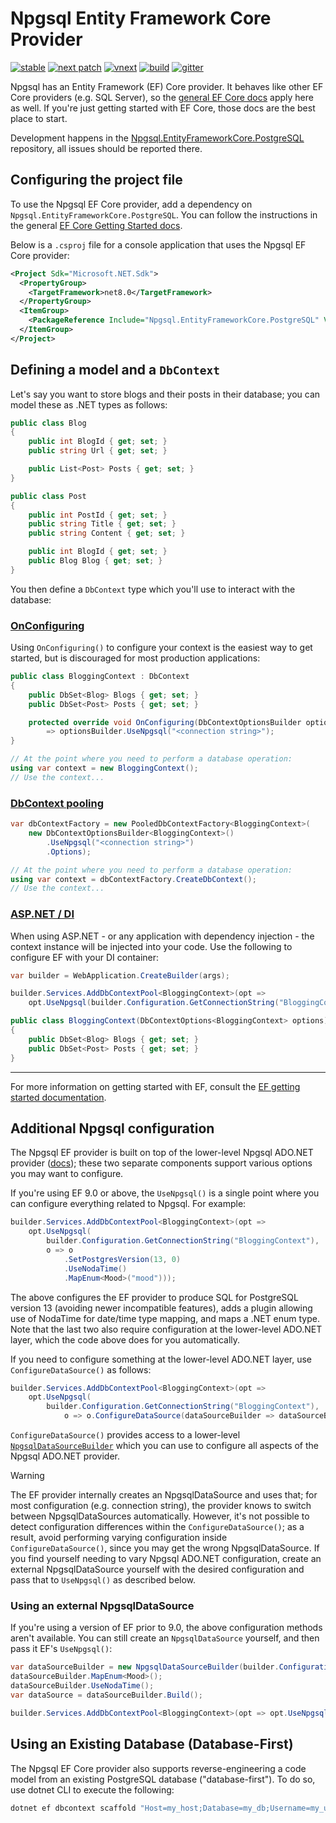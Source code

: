 # Npgsql Entity Framework Core Provider

[![stable](https://img.shields.io/nuget/v/Npgsql.EntityFrameworkCore.PostgreSQL.svg?label=stable)](https://www.nuget.org/packages/Npgsql.EntityFrameworkCore.PostgreSQL/)
[![next patch](https://img.shields.io/myget/npgsql/v/Npgsql.EntityFrameworkCore.PostgreSQL.svg?label=next%20patch)](https://www.myget.org/feed/npgsql/package/nuget/Npgsql.EntityFrameworkCore.PostgreSQL)
[![vnext](https://img.shields.io/myget/npgsql-vnext/vpre/Npgsql.EntityFrameworkCore.PostgreSQL.svg?label=vnext)](https://www.myget.org/feed/npgsql-vnext/package/nuget/Npgsql.EntityFrameworkCore.PostgreSQL)
[![build](https://img.shields.io/github/actions/workflow/status/npgsql/efcore.pg/build.yml?branch=main)](https://github.com/npgsql/efcore.pg/actions)
[![gitter](https://img.shields.io/badge/gitter-join%20chat-brightgreen.svg)](https://gitter.im/npgsql/npgsql)

Npgsql has an Entity Framework (EF) Core provider. It behaves like other EF Core providers (e.g. SQL Server), so the [general EF Core docs](https://docs.microsoft.com/ef/core/index) apply here as well. If you're just getting started with EF Core, those docs are the best place to start.

Development happens in the [Npgsql.EntityFrameworkCore.PostgreSQL](https://github.com/npgsql/Npgsql.EntityFrameworkCore.PostgreSQL) repository, all issues should be reported there.

## Configuring the project file

To use the Npgsql EF Core provider, add a dependency on `Npgsql.EntityFrameworkCore.PostgreSQL`. You can follow the instructions in the general [EF Core Getting Started docs](https://docs.microsoft.com/ef/core/get-started/).

Below is a `.csproj` file for a console application that uses the Npgsql EF Core provider:

```xml
<Project Sdk="Microsoft.NET.Sdk">
  <PropertyGroup>
    <TargetFramework>net8.0</TargetFramework>
  </PropertyGroup>
  <ItemGroup>
    <PackageReference Include="Npgsql.EntityFrameworkCore.PostgreSQL" Version="8.0.4" />
  </ItemGroup>
</Project>
```

## Defining a model and a `DbContext`

Let's say you want to store blogs and their posts in their database; you can model these as .NET types as follows:

```csharp
public class Blog
{
    public int BlogId { get; set; }
    public string Url { get; set; }

    public List<Post> Posts { get; set; }
}

public class Post
{
    public int PostId { get; set; }
    public string Title { get; set; }
    public string Content { get; set; }

    public int BlogId { get; set; }
    public Blog Blog { get; set; }
}
```

You then define a `DbContext` type which you'll use to interact with the database:

### [OnConfiguring](#tab/onconfiguring)

Using `OnConfiguring()` to configure your context is the easiest way to get started, but is discouraged for most production applications:

```csharp
public class BloggingContext : DbContext
{
    public DbSet<Blog> Blogs { get; set; }
    public DbSet<Post> Posts { get; set; }

    protected override void OnConfiguring(DbContextOptionsBuilder optionsBuilder)
        => optionsBuilder.UseNpgsql("<connection string>");
}

// At the point where you need to perform a database operation:
using var context = new BloggingContext();
// Use the context...
```

### [DbContext pooling](#tab/context-pooling)

```csharp
var dbContextFactory = new PooledDbContextFactory<BloggingContext>(
    new DbContextOptionsBuilder<BloggingContext>()
        .UseNpgsql("<connection string>")
        .Options);

// At the point where you need to perform a database operation:
using var context = dbContextFactory.CreateDbContext();
// Use the context...
```

### [ASP.NET / DI](#tab/aspnet)

When using ASP.NET - or any application with dependency injection - the context instance will be injected into your code. Use the following to configure EF with your DI container:

```csharp
var builder = WebApplication.CreateBuilder(args);

builder.Services.AddDbContextPool<BloggingContext>(opt => 
    opt.UseNpgsql(builder.Configuration.GetConnectionString("BloggingContext")));

public class BloggingContext(DbContextOptions<BloggingContext> options) : DbContext(options)
{
    public DbSet<Blog> Blogs { get; set; }
    public DbSet<Post> Posts { get; set; }
}
```

***

For more information on getting started with EF, consult the [EF getting started documentation](https://learn.microsoft.com/en-us/ef/core/get-started/overview/first-app?tabs=netcore-cli).

## Additional Npgsql configuration

The Npgsql EF provider is built on top of the lower-level Npgsql ADO.NET provider ([docs](https://www.npgsql.org/doc/index.html)); these two separate components support various options you may want to configure.

If you're using EF 9.0 or above, the `UseNpgsql()` is a single point where you can configure everything related to Npgsql. For example:

```csharp
builder.Services.AddDbContextPool<BloggingContext>(opt =>
    opt.UseNpgsql(
        builder.Configuration.GetConnectionString("BloggingContext"),
        o => o
            .SetPostgresVersion(13, 0)
            .UseNodaTime()
            .MapEnum<Mood>("mood")));
```

The above configures the EF provider to produce SQL for PostgreSQL version 13 (avoiding newer incompatible features), adds a plugin allowing use of NodaTime for date/time type mapping, and maps a .NET enum type. Note that the last two also require configuration at the lower-level ADO.NET layer, which the code above does for you automatically.

If you need to configure something at the lower-level ADO.NET layer, use `ConfigureDataSource()` as follows:

```csharp
builder.Services.AddDbContextPool<BloggingContext>(opt =>
    opt.UseNpgsql(
        builder.Configuration.GetConnectionString("BloggingContext"),
            o => o.ConfigureDataSource(dataSourceBuilder => dataSourceBuilder.UseClientCertificate(certificate))));
```

`ConfigureDataSource()` provides access to a lower-level [`NpgsqlDataSourceBuilder`](../Npgsql/basic-usage.md#data-source) which you can use to configure all aspects of the Npgsql ADO.NET provider.

> [!WARNING]
> The EF provider internally creates an NpgsqlDataSource and uses that; for most configuration (e.g. connection string), the provider knows to switch between NpgsqlDataSources automatically.
> However, it's not possible to detect configuration differences within the `ConfigureDataSource()`; as a result, avoid performing varying configuration inside `ConfigureDataSource()`, since you may
> get the wrong NpgsqlDataSource. If you find yourself needing to vary Npgsql ADO.NET configuration, create an external NpgsqlDataSource yourself with the desired configuration and pass that to
> `UseNpgsql()` as described below.

### Using an external NpgsqlDataSource

If you're using a version of EF prior to 9.0, the above configuration methods aren't available. You can still create an `NpgsqlDataSource` yourself, and then pass it EF's `UseNpgsql()`:

```csharp
var dataSourceBuilder = new NpgsqlDataSourceBuilder(builder.Configuration.GetConnectionString("BloggingContext"));
dataSourceBuilder.MapEnum<Mood>();
dataSourceBuilder.UseNodaTime();
var dataSource = dataSourceBuilder.Build();

builder.Services.AddDbContextPool<BloggingContext>(opt => opt.UseNpgsql(dataSource));
```

## Using an Existing Database (Database-First)

The Npgsql EF Core provider also supports reverse-engineering a code model from an existing PostgreSQL database ("database-first"). To do so, use dotnet CLI to execute the following:

```bash
dotnet ef dbcontext scaffold "Host=my_host;Database=my_db;Username=my_user;Password=my_pw" Npgsql.EntityFrameworkCore.PostgreSQL
```
